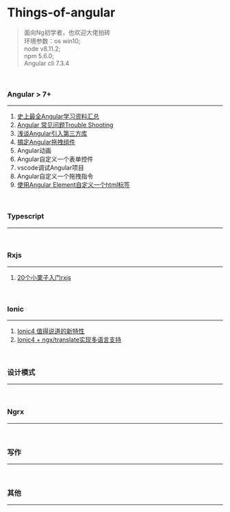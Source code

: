 
# Things-of-angular

> 面向Ng初学者，也欢迎大佬拍砖<br/>
> 环境参数：os win10;<br/> node v8.11.2;<br/> npm 5.6.0;<br/> Angular cli 7.3.4

<br/>

### Angular > 7+
---
1. [史上最全Angular学习资料汇总][4]
2. [Angular 常见问题Trouble Shooting][1]
3. [浅谈Angular引入第三方库][2]
4. [搞定Angular拖拽组件][3]
5. Angular动画
6. Angular自定义一个表单控件
7. vscode调试Angular项目
8. Angular自定义一个拖拽指令
9. [使用Angular Element自定义一个html标签][5]

<br/>

### Typescript
---

<br/>

### Rxjs
---
1. [20个小栗子入门rxjs][8]

<br/>

### Ionic
---
1. [Ionic4 值得说道的新特性][6]
2. [Ionic4 + ngx/translate实现多语言支持][7]

<br/>

### 设计模式
---

<br/>

### Ngrx
---

<br/>

### 写作
---

<br/>

### 其他
---

<br/>

[1]: https://github.com/cnscorpions/things-of-angular/blob/master/Angular/Angular%E5%B8%B8%E8%A7%81%E9%97%AE%E9%A2%98%E8%A7%A3%E7%AD%94.md
[2]: https://github.com/cnscorpions/things-of-angular/blob/master/Angular/%E6%B5%85%E8%B0%88Angular%E4%B8%AD%E5%BC%95%E5%85%A5%E7%AC%AC%E4%B8%89%E6%96%B9%E5%BA%93.md
[3]: https://github.com/cnscorpions/things-of-angular/blob/master/Angular/%E6%90%9E%E5%AE%9AAngular%E6%8B%96%E6%8B%BD%E7%BB%84%E4%BB%B6.md
[4]: https://github.com/cnscorpions/things-of-angular/blob/master/Angular/%E5%8F%B2%E4%B8%8A%E6%9C%80%E5%85%A8Angular%E8%B5%84%E6%96%99%E6%B1%87%E6%80%BB.md
[5]: https://github.com/cnscorpions/things-of-angular/blob/master/Angular/%E4%BD%BF%E7%94%A8Angular%20Element%E8%87%AA%E5%AE%9A%E4%B9%89%E4%B8%80%E4%B8%AAhtml%E6%A0%87%E7%AD%BE.md
[6]: https://github.com/cnscorpions/things-of-angular/blob/master/Ionic/Ionic4%20%E5%80%BC%E5%BE%97%E8%AF%B4%E9%81%93%E7%9A%84%E6%96%B0%E7%89%B9%E6%80%A7.md
[7]: https://github.com/cnscorpions/things-of-angular/blob/master/Ionic/Ionic%E5%AE%9E%E7%8E%B0%E5%A4%9A%E8%AF%AD%E8%A8%80%E6%94%AF%E6%8C%81.md
[8]: https://github.com/cnscorpions/things-of-angular/blob/master/Rxjs/20%E4%B8%AA%E5%B0%8F%E6%A0%97%E5%AD%90%E5%85%A5%E9%97%A8rxjs.md
